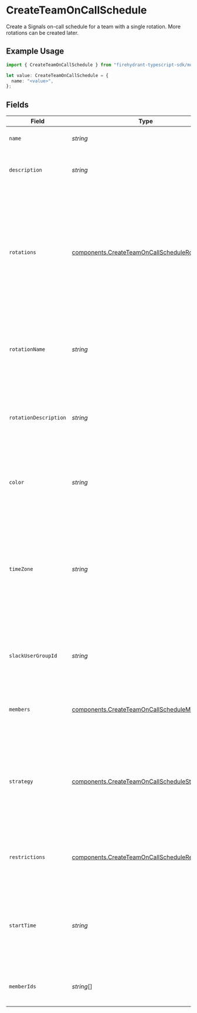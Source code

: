 # CreateTeamOnCallSchedule

Create a Signals on-call schedule for a team with a single rotation. More rotations can be created later.

## Example Usage

```typescript
import { CreateTeamOnCallSchedule } from "firehydrant-typescript-sdk/models/components";

let value: CreateTeamOnCallSchedule = {
  name: "<value>",
};
```

## Fields

| Field                                                                                                                                                                                        | Type                                                                                                                                                                                         | Required                                                                                                                                                                                     | Description                                                                                                                                                                                  |
| -------------------------------------------------------------------------------------------------------------------------------------------------------------------------------------------- | -------------------------------------------------------------------------------------------------------------------------------------------------------------------------------------------- | -------------------------------------------------------------------------------------------------------------------------------------------------------------------------------------------- | -------------------------------------------------------------------------------------------------------------------------------------------------------------------------------------------- |
| `name`                                                                                                                                                                                       | *string*                                                                                                                                                                                     | :heavy_check_mark:                                                                                                                                                                           | The on-call schedule's name.                                                                                                                                                                 |
| `description`                                                                                                                                                                                | *string*                                                                                                                                                                                     | :heavy_minus_sign:                                                                                                                                                                           | A detailed description of the on-call schedule.                                                                                                                                              |
| `rotations`                                                                                                                                                                                  | [components.CreateTeamOnCallScheduleRotation](../../models/components/createteamoncallschedulerotation.md)[]                                                                                 | :heavy_minus_sign:                                                                                                                                                                           | An array of objects that specify rotations for the schedule. If not provided, the deprecated single-rotation parameters can be used instead, with `time_zone` and `strategy` being required. |
| `rotationName`                                                                                                                                                                               | *string*                                                                                                                                                                                     | :heavy_minus_sign:                                                                                                                                                                           | An optional name for the initial rotation. If not provided, the schedule's name will be used.                                                                                                |
| `rotationDescription`                                                                                                                                                                        | *string*                                                                                                                                                                                     | :heavy_minus_sign:                                                                                                                                                                           | An optional description for the initial rotation. If not provided, the schedule's description will be used.                                                                                  |
| `color`                                                                                                                                                                                      | *string*                                                                                                                                                                                     | :heavy_minus_sign:                                                                                                                                                                           | A hex color code that will be used to represent the initial rotation in FireHydrant's UI.                                                                                                    |
| `timeZone`                                                                                                                                                                                   | *string*                                                                                                                                                                                     | :heavy_minus_sign:                                                                                                                                                                           | The time zone in which the on-call schedule's rotation will operate. This value must be a valid IANA time zone name and must be provided if `rotations` is not.                              |
| `slackUserGroupId`                                                                                                                                                                           | *string*                                                                                                                                                                                     | :heavy_minus_sign:                                                                                                                                                                           | The ID of a Slack user group to sync the initial rotation's on-call members to.                                                                                                              |
| `members`                                                                                                                                                                                    | [components.CreateTeamOnCallScheduleMember](../../models/components/createteamoncallschedulemember.md)[]                                                                                     | :heavy_minus_sign:                                                                                                                                                                           | An ordered list of objects that specify members of the initial rotation.                                                                                                                     |
| `strategy`                                                                                                                                                                                   | [components.CreateTeamOnCallScheduleStrategy](../../models/components/createteamoncallschedulestrategy.md)                                                                                   | :heavy_minus_sign:                                                                                                                                                                           | An object that specifies how the initial rotation's on-call shifts should be generated. This value must be provided if `rotations` is not.                                                   |
| `restrictions`                                                                                                                                                                               | [components.CreateTeamOnCallScheduleRestriction](../../models/components/createteamoncallschedulerestriction.md)[]                                                                           | :heavy_minus_sign:                                                                                                                                                                           | A list of objects that restrict the initial rotation to specific on-call periods.                                                                                                            |
| `startTime`                                                                                                                                                                                  | *string*                                                                                                                                                                                     | :heavy_minus_sign:                                                                                                                                                                           | An ISO8601 time string specifying when the initial rotation should start. This value is only used if the rotation's strategy type is "custom".                                               |
| `memberIds`                                                                                                                                                                                  | *string*[]                                                                                                                                                                                   | :heavy_minus_sign:                                                                                                                                                                           | This parameter is deprecated; use `members` instead.                                                                                                                                         |